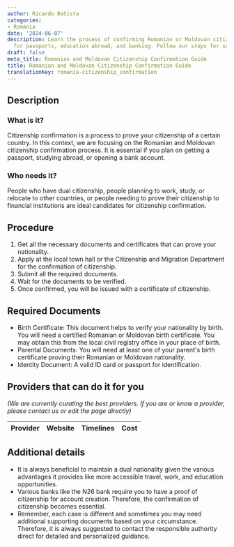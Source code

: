 ```yaml
---
author: Ricardo Batista
categories:
- Romania
date: '2024-06-07'
description: Learn the process of confirming Romanian or Moldovan citizenship. Essential
  for passports, education abroad, and banking. Follow our steps for success!
draft: false
meta_title: Romanian and Moldovan Citizenship Confirmation Guide
title: Romanian and Moldovan Citizenship Confirmation Guide
translationKey: romania-citizenship_confirmation
---
```


## Description
### What is it?
Citizenship confirmation is a process to prove your citizenship of a certain country. In this context, we are focusing on the Romanian and Moldovan citizenship confirmation process. It is essential if you plan on getting a passport, studying abroad, or opening a bank account.

### Who needs it?
People who have dual citizenship, people planning to work, study, or relocate to other countries, or people needing to prove their citizenship to financial institutions are ideal candidates for citizenship confirmation.

## Procedure
1. Get all the necessary documents and certificates that can prove your nationality.
2. Apply at the local town hall or the Citizenship and Migration Department for the confirmation of citizenship.
3. Submit all the required documents.
4. Wait for the documents to be verified.
5. Once confirmed, you will be issued with a certificate of citizenship.

## Required Documents
- Birth Certificate: This document helps to verify your nationality by birth. You will need a certified Romanian or Moldovan birth certificate. You may obtain this from the local civil registry office in your place of birth.
- Parental Documents: You will need at least one of your parent's birth certificate proving their Romanian or Moldovan nationality.
- Identity Document: A valid ID card or passport for identification.

## Providers that can do it for you

_(We are currently curating the best providers. If you are or know a provider, please contact us or edit the page directly)_

| Provider        |     Website     |     Timelines    |       Cost      |
| --------------- | --------------- |  :-------------: | :-------------: |

## Additional details
- It is always beneficial to maintain a dual nationality given the various advantages it provides like more accessible travel, work, and education opportunities.
- Various banks like the N26 bank require you to have a proof of citizenship for account creation. Therefore, the confirmation of citizenship becomes essential.
- Remember, each case is different and sometimes you may need additional supporting documents based on your circumstance. Therefore, it is always suggested to contact the responsible authority direct for detailed and personalized guidance.
